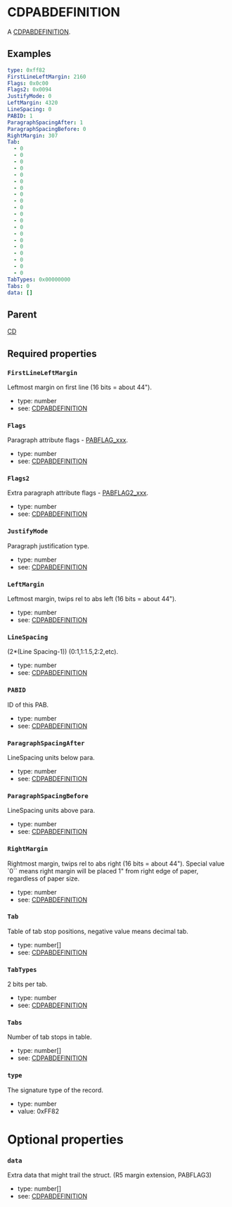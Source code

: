 <!--
   Copyright 2023 HCL America, Inc.

   Licensed under the Apache License, Version 2.0 (the "License"); you may not
   use this file except in compliance with the License. You may obtain a copy of
   the License at

       http://www.apache.org/licenses/LICENSE-2.0

   Unless required by applicable law or agreed to in writing, software
   distributed under the License is distributed on an "AS IS" BASIS, WITHOUT
   WARRANTIES OR CONDITIONS OF ANY KIND, either express or implied. See the
   License for the specific language governing permissions and limitations under
   the License.
-->

# CDPABDEFINITION

A
[CDPABDEFINITION](https://opensource.hcltechsw.com/domino-c-api-docs/reference/Data/CDPABDEFINITION/).

## Examples
```yaml
type: 0xff82
FirstLineLeftMargin: 2160
Flags: 0x0c00
Flags2: 0x0094
JustifyMode: 0
LeftMargin: 4320
LineSpacing: 0
PABID: 1
ParagraphSpacingAfter: 1
ParagraphSpacingBefore: 0
RightMargin: 307
Tab:
  - 0
  - 0
  - 0
  - 0
  - 0
  - 0
  - 0
  - 0
  - 0
  - 0
  - 0
  - 0
  - 0
  - 0
  - 0
  - 0
  - 0
  - 0
  - 0
  - 0
TabTypes: 0x00000000
Tabs: 0
data: []
```

## Parent
[CD](./cd-v1.md)

## Required properties

### `FirstLineLeftMargin`
Leftmost margin on first line (16 bits = about 44").
* type: number
* see:
[CDPABDEFINITION](https://opensource.hcltechsw.com/domino-c-api-docs/reference/Data/CDPABDEFINITION/)

### `Flags`
Paragraph attribute flags -
[PABFLAG_xxx](https://opensource.hcltechsw.com/domino-c-api-docs/reference/Symb/PABFLAG_xxx/).
* type: number
* see:
[CDPABDEFINITION](https://opensource.hcltechsw.com/domino-c-api-docs/reference/Data/CDPABDEFINITION/)

### `Flags2`
Extra paragraph attribute flags -
[PABFLAG2_xxx](https://opensource.hcltechsw.com/domino-c-api-docs/reference/Symb/PABFLAG2_xxx/).
* type: number
* see:
[CDPABDEFINITION](https://opensource.hcltechsw.com/domino-c-api-docs/reference/Data/CDPABDEFINITION/)

### `JustifyMode`
Paragraph justification type.
* type: number
* see:
[CDPABDEFINITION](https://opensource.hcltechsw.com/domino-c-api-docs/reference/Data/CDPABDEFINITION/)

### `LeftMargin`
Leftmost margin, twips rel to abs left (16 bits = about 44").
* type: number
* see:
[CDPABDEFINITION](https://opensource.hcltechsw.com/domino-c-api-docs/reference/Data/CDPABDEFINITION/)

### `LineSpacing`
(2*(Line Spacing-1)) (0:1,1:1.5,2:2,etc).
* type: number
* see:
[CDPABDEFINITION](https://opensource.hcltechsw.com/domino-c-api-docs/reference/Data/CDPABDEFINITION/)

### `PABID`
ID of this PAB.
* type: number
* see:
[CDPABDEFINITION](https://opensource.hcltechsw.com/domino-c-api-docs/reference/Data/CDPABDEFINITION/)

### `ParagraphSpacingAfter`
LineSpacing units below para.
* type: number
* see:
[CDPABDEFINITION](https://opensource.hcltechsw.com/domino-c-api-docs/reference/Data/CDPABDEFINITION/)

### `ParagraphSpacingBefore`
LineSpacing units above para.
* type: number
* see:
[CDPABDEFINITION](https://opensource.hcltechsw.com/domino-c-api-docs/reference/Data/CDPABDEFINITION/)

### `RightMargin`
Rightmost margin, twips rel to abs right (16 bits = about 44"). Special value
`0`` means right margin will be placed 1" from right edge of paper, regardless
of paper size.
* type: number
* see:
[CDPABDEFINITION](https://opensource.hcltechsw.com/domino-c-api-docs/reference/Data/CDPABDEFINITION/)

### `Tab`
Table of tab stop positions, negative value means decimal tab.
* type: number[]
* see:
[CDPABDEFINITION](https://opensource.hcltechsw.com/domino-c-api-docs/reference/Data/CDPABDEFINITION/)

### `TabTypes`
2 bits per tab.
* type: number
* see:
[CDPABDEFINITION](https://opensource.hcltechsw.com/domino-c-api-docs/reference/Data/CDPABDEFINITION/)

### `Tabs`
Number of tab stops in table.
* type: number[]
* see:
[CDPABDEFINITION](https://opensource.hcltechsw.com/domino-c-api-docs/reference/Data/CDPABDEFINITION/)

### `type`
The signature type of the record.
* type: number
* value: 0xFF82

# Optional properties

### `data`
Extra data that might trail the struct. (R5 margin extension, PABFLAG3)
* type: number[]
* see:
[CDPABDEFINITION](https://opensource.hcltechsw.com/domino-c-api-docs/reference/Data/CDPABDEFINITION/)
